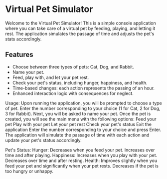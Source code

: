 # Virtual Pet Simulator

Welcome to the Virtual Pet Simulator! This is a simple console application where you can take care of a virtual pet by feeding, playing, and letting it rest. The application simulates the passage of time and adjusts the pet's stats accordingly.

## Features

- Choose between three types of pets: Cat, Dog, and Rabbit.
- Name your pet.
- Feed, play with, and let your pet rest.
- Check your pet's status, including hunger, happiness, and health.
- Time-based changes: each action represents the passing of an hour.
- Enhanced interaction logic with consequences for neglect.

Usage:
Upon running the application, you will be prompted to choose a type of pet.
Enter the number corresponding to your choice (1 for Cat, 2 for Dog, 3 for Rabbit).
Next, you will be asked to name your pet.
Once the pet is created, you will see the main menu with the following options:
Feed your pet
Play with your pet
Let your pet rest
Check your pet's status
Exit the application
Enter the number corresponding to your choice and press Enter.
The application will simulate the passage of time with each action and update your pet's status accordingly.

Pet's Status:
Hunger: Decreases when you feed your pet. Increases over time and after playing.
Happiness: Increases when you play with your pet. Decreases over time and after resting.
Health: Improves slightly when you feed your pet and significantly when your pet rests. Decreases if the pet is too hungry or unhappy.

